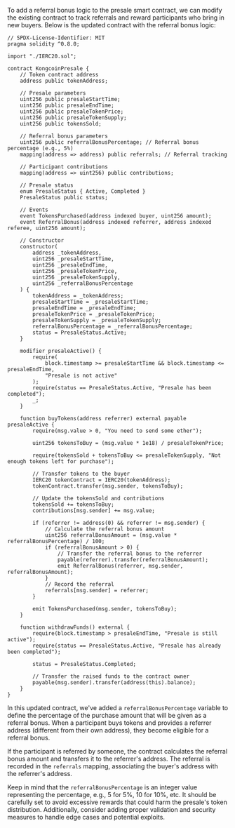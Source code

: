 To add a referral bonus logic to the presale smart contract, we can modify the existing contract to track referrals and reward participants who bring in new buyers. Below is the updated contract with the referral bonus logic:

```solidity
// SPDX-License-Identifier: MIT
pragma solidity ^0.8.0;

import "./IERC20.sol";

contract KongcoinPresale {
    // Token contract address
    address public tokenAddress;

    // Presale parameters
    uint256 public presaleStartTime;
    uint256 public presaleEndTime;
    uint256 public presaleTokenPrice;
    uint256 public presaleTokenSupply;
    uint256 public tokensSold;

    // Referral bonus parameters
    uint256 public referralBonusPercentage; // Referral bonus percentage (e.g., 5%)
    mapping(address => address) public referrals; // Referral tracking

    // Participant contributions
    mapping(address => uint256) public contributions;

    // Presale status
    enum PresaleStatus { Active, Completed }
    PresaleStatus public status;

    // Events
    event TokensPurchased(address indexed buyer, uint256 amount);
    event ReferralBonus(address indexed referrer, address indexed referee, uint256 amount);

    // Constructor
    constructor(
        address _tokenAddress,
        uint256 _presaleStartTime,
        uint256 _presaleEndTime,
        uint256 _presaleTokenPrice,
        uint256 _presaleTokenSupply,
        uint256 _referralBonusPercentage
    ) {
        tokenAddress = _tokenAddress;
        presaleStartTime = _presaleStartTime;
        presaleEndTime = _presaleEndTime;
        presaleTokenPrice = _presaleTokenPrice;
        presaleTokenSupply = _presaleTokenSupply;
        referralBonusPercentage = _referralBonusPercentage;
        status = PresaleStatus.Active;
    }

    modifier presaleActive() {
        require(
            block.timestamp >= presaleStartTime && block.timestamp <= presaleEndTime,
            "Presale is not active"
        );
        require(status == PresaleStatus.Active, "Presale has been completed");
        _;
    }

    function buyTokens(address referrer) external payable presaleActive {
        require(msg.value > 0, "You need to send some ether");

        uint256 tokensToBuy = (msg.value * 1e18) / presaleTokenPrice;

        require(tokensSold + tokensToBuy <= presaleTokenSupply, "Not enough tokens left for purchase");

        // Transfer tokens to the buyer
        IERC20 tokenContract = IERC20(tokenAddress);
        tokenContract.transfer(msg.sender, tokensToBuy);

        // Update the tokensSold and contributions
        tokensSold += tokensToBuy;
        contributions[msg.sender] += msg.value;

        if (referrer != address(0) && referrer != msg.sender) {
            // Calculate the referral bonus amount
            uint256 referralBonusAmount = (msg.value * referralBonusPercentage) / 100;
            if (referralBonusAmount > 0) {
                // Transfer the referral bonus to the referrer
                payable(referrer).transfer(referralBonusAmount);
                emit ReferralBonus(referrer, msg.sender, referralBonusAmount);
            }
            // Record the referral
            referrals[msg.sender] = referrer;
        }

        emit TokensPurchased(msg.sender, tokensToBuy);
    }

    function withdrawFunds() external {
        require(block.timestamp > presaleEndTime, "Presale is still active");
        require(status == PresaleStatus.Active, "Presale has already been completed");

        status = PresaleStatus.Completed;

        // Transfer the raised funds to the contract owner
        payable(msg.sender).transfer(address(this).balance);
    }
}
```

In this updated contract, we've added a `referralBonusPercentage` variable to define the percentage of the purchase amount that will be given as a referral bonus. When a participant buys tokens and provides a referrer address (different from their own address), they become eligible for a referral bonus.

If the participant is referred by someone, the contract calculates the referral bonus amount and transfers it to the referrer's address. The referral is recorded in the `referrals` mapping, associating the buyer's address with the referrer's address.

Keep in mind that the `referralBonusPercentage` is an integer value representing the percentage, e.g., 5 for 5%, 10 for 10%, etc. It should be carefully set to avoid excessive rewards that could harm the presale's token distribution. Additionally, consider adding proper validation and security measures to handle edge cases and potential exploits.
